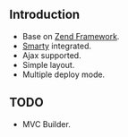 ## Introduction ##
  * Base on [Zend Framework](http://framework.zend.com).
  * [Smarty](http://smarty.php.net) integrated.
  * Ajax supported.
  * Simple layout.
  * Multiple deploy mode.

## TODO ##
  * MVC Builder.